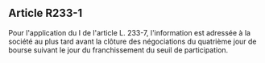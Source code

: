 Article R233-1
----
Pour l'application du I de l'article L. 233-7, l'information est adressée à la
société au plus tard avant la clôture des négociations du quatrième jour de
bourse suivant le jour du franchissement du seuil de participation.
